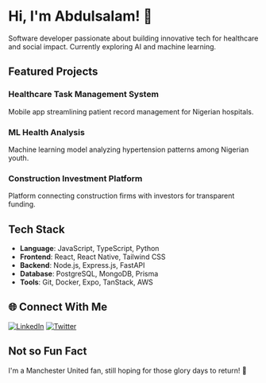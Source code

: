 # Hi, I'm Abdulsalam! 👋

Software developer passionate about building innovative tech for healthcare and social impact. Currently exploring AI and machine learning.

##  Featured Projects

### Healthcare Task Management System
Mobile app streamlining patient record management for Nigerian hospitals.

### ML Health Analysis
Machine learning model analyzing hypertension patterns among Nigerian youth.

### Construction Investment Platform
Platform connecting construction firms with investors for transparent funding.

##  Tech Stack
* **Language**: JavaScript, TypeScript, Python
* **Frontend**: React, React Native, Tailwind CSS
* **Backend**: Node.js, Express.js, FastAPI
* **Database**: PostgreSQL, MongoDB, Prisma
* **Tools**: Git, Docker, Expo, TanStack, AWS

## 🌐 Connect With Me
[![LinkedIn](https://img.shields.io/badge/LinkedIn-0077B5?style=for-the-badge&logo=linkedin&logoColor=white)](www.linkedin.com/in/abdulsalam-akinsanya-07bb9a247/)
[![Twitter](https://img.shields.io/badge/Twitter-1DA1F2?style=for-the-badge&logo=twitter&logoColor=white)](x.com/abdul_codes)

## Not so Fun Fact
I'm a Manchester United fan, still hoping for those glory days to return! 🔴



